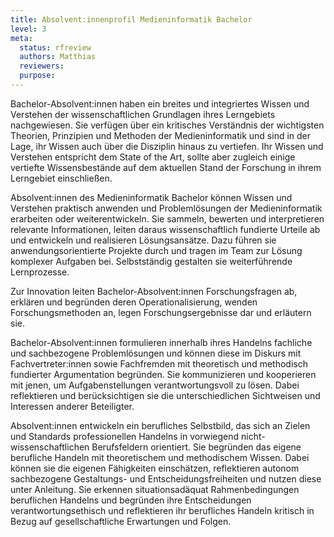 ```yaml
---
title: Absolvent:innenprofil Medieninformatik Bachelor
level: 3
meta:
  status: rfreview
  authors: Matthias
  reviewers: 
  purpose:
---
```


Bachelor-Absolvent\:innen haben ein breites und integriertes Wissen und Verstehen der wissenschaftlichen Grundlagen ihres Lerngebiets nachgewiesen. Sie verfügen über ein kritisches Verständnis der wichtigsten Theorien, Prinzipien und Methoden der Medieninformatik und sind in der Lage, ihr Wissen auch über die Disziplin hinaus zu vertiefen. Ihr Wissen und Verstehen entspricht dem State of the Art, sollte aber zugleich einige vertiefte Wissensbestände auf dem aktuellen Stand der Forschung in ihrem Lerngebiet einschließen.

Absolvent\:innen des Medieninformatik Bachelor können Wissen und Verstehen praktisch anwenden und Problemlösungen der Medieninformatik erarbeiten oder weiterentwickeln. Sie sammeln, bewerten und interpretieren relevante Informationen, leiten daraus wissenschaftlich fundierte Urteile ab und entwickeln und realisieren Lösungsansätze. Dazu führen sie anwendungsorientierte Projekte durch und tragen im Team zur Lösung komplexer Aufgaben bei. Selbstständig gestalten sie weiterführende Lernprozesse.

Zur Innovation leiten Bachelor-Absolvent\:innen Forschungsfragen ab, erklären und begründen deren Operationalisierung, wenden Forschungsmethoden an, legen Forschungsergebnisse dar und erläutern sie.

Bachelor-Absolvent\:innen formulieren innerhalb ihres Handelns fachliche und sachbezogene Problemlösungen und können diese im Diskurs mit Fachvertreter\:innen sowie Fachfremden mit theoretisch und methodisch fundierter Argumentation begründen. Sie kommunizieren und kooperieren mit jenen, um Aufgabenstellungen verantwortungsvoll zu lösen. Dabei reflektieren und berücksichtigen sie die unterschiedlichen Sichtweisen und Interessen anderer Beteiligter.

Absolvent\:innen entwickeln ein berufliches Selbstbild, das sich an Zielen und Standards professionellen Handelns in vorwiegend nicht-wissenschaftlichen Berufsfeldern orientiert. Sie begründen das eigene berufliche Handeln mit theoretischem und methodischem Wissen. Dabei können sie die eigenen Fähigkeiten einschätzen, reflektieren autonom sachbezogene Gestaltungs- und Entscheidungsfreiheiten und nutzen diese unter Anleitung. Sie erkennen situationsadäquat Rahmenbedingungen beruflichen Handelns und begründen ihre Entscheidungen verantwortungsethisch und reflektieren ihr berufliches Handeln kritisch in Bezug auf gesellschaftliche Erwartungen und Folgen.
